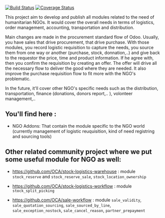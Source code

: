 [![Build Status](https://travis-ci.org/OCA/vertical-ngo.svg?branch=8.0)](https://travis-ci.org/OCA/vertical-ngo)
[![Coverage Status](https://coveralls.io/repos/OCA/vertical-ngo/badge.png?branch=8.0)](https://coveralls.io/r/OCA/vertical-ngo?branch=8.0)


This project aim to develop and publish all modules related to the need of humanitarian NGOs. It would cover the overall needs in terms of logistics, order management, accounting, transportation and distribution.

Main changes are made in the procurement standard flow of Odoo. Usually, you have sales that drive procurement, that drive purchase. With those modules, you record logistic requisition to capture the needs, you source them from one way or another (purchase, stock, donnation,..) and give back to the requestor the price, time and product information. If he agree with, then you confirm the requisition by creating an offer. The offer will drive all the necessary flow to deliver the good where they are needed. It also improve the purchase requisition flow to fit more with the NGO's problematic.

In the future, it'll cover other NGO's specific needs such as the distribution, transportation, finance (donations, donors report,.. ), volonteer management,..

You'll find here :
----------------------

- NGO Addons: That contain the module specific to the NGO world (currently management of logistic reuquisition, kind of need registring and sourcing tools)


Other related community project where we put some useful module for NGO as well:
--------------------------------------------------------------------------------------------------------------------

 * https://github.com/OCA/stock-logistics-warehouse : module `stock_reserve` and `stock_reserve_sale`, `stock_location_ownership`

 * https://github.com/OCA/stock-logistics-workflow : module `stock_split_picking`

 * https://github.com/OCA/sale-workflow : module `sale_validity`, `sale_quotation_sourcing`, `sale_sourced_by_line`, `sale_exception_nostock`, `sale_cancel_reason`, `partner_prepayment`
